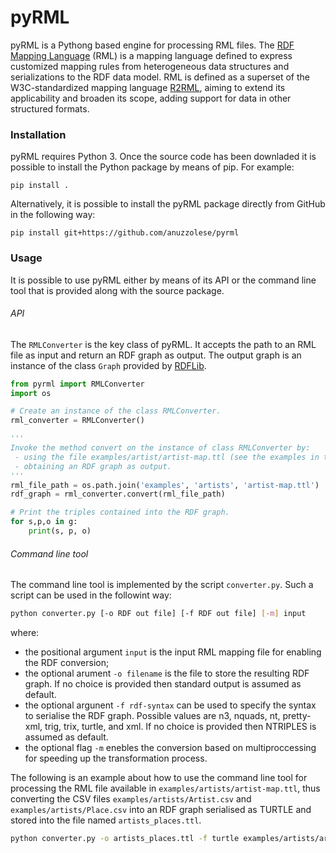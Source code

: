 # pyRML
pyRML is a Pythong based engine for processing RML files. The [RDF Mapping Language](https://rml.io/specs/rml/) (RML) is a mapping language defined to express customized mapping rules from heterogeneous data structures and serializations to the RDF data model. RML is defined as a superset of the W3C-standardized mapping language [R2RML](https://rml.io/specs/rml/#bib-r2rml), aiming to extend its applicability and broaden its scope, adding support for data in other structured formats.
### Installation
pyRML requires Python 3.
Once the source code has been downladed it is possible to install the Python package by means of pip. For example:

```
pip install .
```

Alternatively, it is possible to install the pyRML package directly from GitHub in the following way:

```
pip install git+https://github.com/anuzzolese/pyrml
```

### Usage

It is possible to use pyRML either by means of its API or the command line tool that is provided along with the source package.

###### API
The ```RMLConverter``` is the key class of pyRML. It accepts the path to an RML file as input and return an RDF graph as output. The output graph is an instance of the class ```Graph``` provided by [RDFLib](https://github.com/RDFLib/rdflib).
```python
from pyrml import RMLConverter
import os

# Create an instance of the class RMLConverter.
rml_converter = RMLConverter()

'''
Invoke the method convert on the instance of class RMLConverter by:
 - using the file examples/artist/artist-map.ttl (see the examples in this repo);
 - obtaining an RDF graph as output.
'''
rml_file_path = os.path.join('examples', 'artists', 'artist-map.ttl')
rdf_graph = rml_converter.convert(rml_file_path)

# Print the triples contained into the RDF graph.
for s,p,o in g:
    print(s, p, o)

```

###### Command line tool
The command line tool is implemented by the script ```converter.py```.
Such a script can be used in the followint way:

```bash
python converter.py [-o RDF out file] [-f RDF out file] [-m] input
```

where:
 - the positional argument ```input``` is the input RML mapping file for enabling the RDF conversion;
 - the optional arument ```-o filename``` is the file to store the resulting RDF graph. If no choice is provided then standard output is assumed as default.
 - the optional argunent ```-f rdf-syntax``` can be used to specify the syntax to serialise the RDF graph. Possible values are n3, nquads, nt, pretty-xml, trig, trix, turtle, and xml. If no choice is provided then NTRIPLES is assumed as default.
 - the optional flag ```-m``` enebles the conversion based on multiproccessing for speeding up the transformation process.
 
The following is an example about how to use the command line tool for processing the RML file available in ```examples/artists/artist-map.ttl```, thus converting the CSV files ```examples/artists/Artist.csv``` and ```examples/artists/Place.csv``` into an RDF graph serialised as TURTLE and stored into the file named ```artists_places.ttl```.

```bash
python converter.py -o artists_places.ttl -f turtle examples/artists/artist-map.ttl
```

